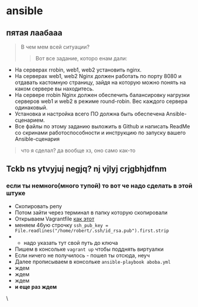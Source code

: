 # ansible
## пятая лаабааа 

>В чем мем всей ситуации?
>>Вот все задание, которо енам дали:

 + На серверах rrobin, web1, web2 установить nginx.
 + На серверах web1, web2 Nginx должен работать по порту 8080 и отдавать кастомную страницу, зайдя на которую можно понять на каком сервере вы находитесь.
 + На сервере rrobin Nginx должен обеспечить балансировку нагрузки серверов web1 и web2 в режиме round-robin. Вес каждого сервера одинаковый.
 + Установка и настройка всего ПО должна быть обеспечена Ansible-сценарием.
 + Все файлы по этому заданию выложить в Github и написать ReadMe со скринами работоспособности и инструкцию по запуску вашего Ansible-сценария
> что я сделал? да вообще хз, оно само как-то

## Tckb ns ytvyjuj negjq? nj vjlyj crjgbhjdfnm 
### если ты немного(много тупой) то вот че надо сделать в этой штуке
 + Скопировать репу 
 + Потом зайти через терминал в папку которую скопировали
 + Открываем Vagrantfile [как этот](https://github.com/bob4inski/ansible/blob/main/lab5/Vagrantfile)
 + меняем 46ую строчку `ssh_pub_key = File.readlines("/home/robert/.ssh/id_rsa.pub").first.strip`
 + +  надо указать тут свой путь до ключа
 + Пишем в консольке `vagrant up`  чтобы подднять виртуалки
 + Если ничего не получилось - пошел ты отсюда, неуч
 + Далее прописываем в консольке `ansible-playbook aboba.yml`
 + ждем
 + ждем
 + ждем
 + ****и еще раз ждем****

\
